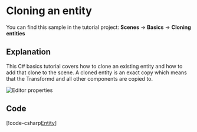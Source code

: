 # Cloning an entity
You can find this sample in the tutorial project: **Scenes** -> **Basics** -> **Cloning entities** 

## Explanation
This C# basics tutorial covers how to clone an existing entity and how to add that clone to the scene. A cloned entity is an exact copy which means that the Transformd and all other components are copied to.

![Editor properties](media/cloning-entities.png)

## Code
[!code-csharp[Entity](..\..\..\Tutorials\Tutorials\Basics\CloneEntity.cs)]
